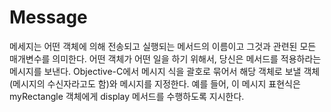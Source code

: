 # Message

메세지는 어떤 객체에 의해 전송되고 실행되는 메서드의 이름이고 그것과 관련된 모든 매개변수를 의미한다. 어떤 객체가 어떤 일을 하기 위해서, 당신은 메서드를 적용하라는 메시지를 보낸다. Objective-C에서 메시지 식을 괄호로 묶어서 해당 객체로 보낼 객체\(메시지의 수신자라고도 함\)와 메시지를 지정한다. 예를 들어, 이 메시지 표현식은 myRectangle 객체에게 display 메서드를 수행하도록 지시한다.

